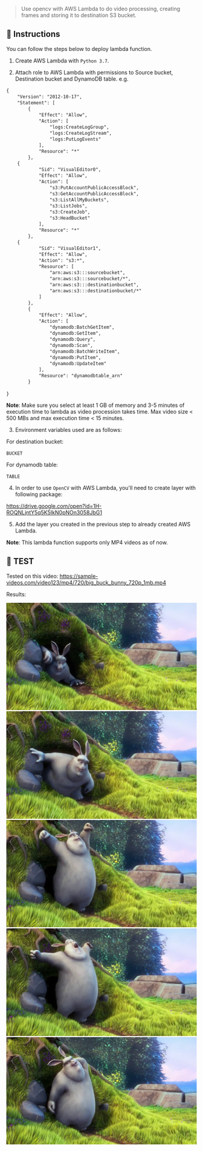 > Use opencv with AWS Lambda to do video processing, creating frames and storing it to destination S3 bucket.

## 🚀 Instructions
You can follow the steps below to deploy lambda function. 

1. Create AWS Lambda with `Python 3.7`.

2. Attach role to AWS Lambda with permissions to Source bucket, Destination bucket and DynamoDB table.
e.g. 

```
{
    "Version": "2012-10-17",
    "Statement": [
        {
            "Effect": "Allow",
            "Action": [
                "logs:CreateLogGroup",
                "logs:CreateLogStream",
                "logs:PutLogEvents"
            ],
            "Resource": "*"
        },
 	{
            "Sid": "VisualEditor0",
            "Effect": "Allow",
            "Action": [
                "s3:PutAccountPublicAccessBlock",
                "s3:GetAccountPublicAccessBlock",
                "s3:ListAllMyBuckets",
                "s3:ListJobs",
                "s3:CreateJob",
                "s3:HeadBucket"
            ],
            "Resource": "*"
        },
	{ 
            "Sid": "VisualEditor1",
            "Effect": "Allow",
            "Action": "s3:*",
            "Resource": [
                "arn:aws:s3:::sourcebucket",
                "arn:aws:s3:::sourcebucket/*",
                "arn:aws:s3:::destinationbucket",
                "arn:aws:s3:::destinationbucket/*"
            ]
        },
       	{ 
            "Effect": "Allow",
            "Action": [
                "dynamodb:BatchGetItem",
                "dynamodb:GetItem",
                "dynamodb:Query",
                "dynamodb:Scan",
                "dynamodb:BatchWriteItem",
                "dynamodb:PutItem",
                "dynamodb:UpdateItem"
            ],
            "Resource": "dynamodbtable_arn"
        }
    
}

```

**Note**: Make sure you select at least 1 GB of memory and 3-5 minutes of execution time to lambda as video procession takes time. Max video size < 500 MBs and max execution time < 15 minutes.

3. Environment variables used are as follows:

For destination bucket:
```
BUCKET
```

For dynamodb table:
```
TABLE
```

4. In order to use `OpenCV` with AWS Lambda, you'll need to create layer with following package:

https://drive.google.com/open?id=1H-ROQNLjntY5q5K5IkN0pNOn3058JbG1

5. Add the layer you created in the previous step to already created AWS Lambda.


**Note**: This lambda function supports only MP4 videos as of now.

## :100: TEST

Tested on this video: 
https://sample-videos.com/video123/mp4/720/big_buck_bunny_720p_1mb.mp4

Results: 

![Sample Video - 0](/test/SampleVideo0.jpg)
![Sample Video - 1](/test/SampleVideo1.jpg)
![Sample Video - 2](/test/SampleVideo2.jpg)
![Sample Video - 3](/test/SampleVideo3.jpg)
![Sample Video - 5](/test/SampleVideo5.jpg)

